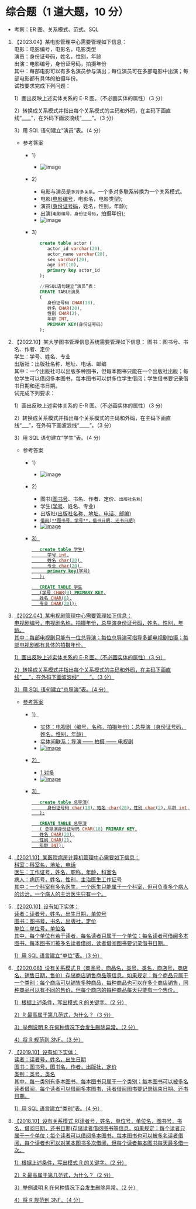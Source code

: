 # 综合题（1 道大题，10 分）

- 考察：ER 图、关系模式、范式、SQL

1.  【2023.04】某电影管理中心需要管理如下信息：  
    电影：电影编号，电影名，电影类型  
    演员：身份证号码，姓名，性别，年龄  
    出演：电影编号，身份证号码，拍摄年份  
    其中：每部电影可以有多名演员参与演出；每位演员可在多部电影中出演；每部电影都有具体的拍摄年份。  
    试按要求完成下列问题：

    1）画出反映上述实体关系的 E-R 图。（不必画实体的属性）（3 分）

    2）转换成关系模式并指出每个关系模式的主码和外码，在主码下画直线“\_\_\_\_”，在外码下画波浪线“﹏﹏”。（3 分）

    3）用 SQL 语句建立“演员”表。（4 分）

    - 参考答案

      - 1）
        - ![image](https://sdjrzk-1251357229.cos.ap-guangzhou.myqcloud.com/exam/paper/3345/images/3106.png)
      - 2）
        - 电影与演员是`多对多关系`。一个多对多联系转换为一个关系模式。
        - 电影(<u>电影编号</u>，电影名，电影类型);
        - 演员(<u>身份证号码</u>，姓名，性别，年龄);
        - 出演(`电影编号，身份证号码`，拍摄年份);
        - ![image](https://sdjrzk-1251357229.cos.ap-guangzhou.myqcloud.com/exam/paper/3345/images/3175.png)
      - 3）

        ```sql
           create table actor (
              actor_id varchar(20),
              actor_name varchar(20),
              sex varchar(20),
              age int(10),
              primary key actor_id
           );

           //用SQL语句建立“演员”表：
           CREATE TABLE演员
           (
              身份证号码 CHAR(18),
              姓名 CHAR(20),
              性别 CHAR(2),
              年龄 INT,
              PRIMARY KEY(身份证号码)
           );
        ```

2.  【2022.10】某大学图书管理信息系统需要管理如下信息：
    图书：图书号、书名、作者、定价  
    学生：学号、姓名、专业  
    出版社：出版社名称、地址、电话、邮编  
    其中：一个出版社可以出版多种图书，但每本图书只能在一个出版社出版；每位学生可以借阅多本图书，每本图书可以供多位学生借阅；学生借书要记录借书日期和还书日期。  
    试完成下列要求：

    1）画出反映上述实体关系的 E-R 图。（不必画实体的属性）（3 分）

    2）转换成关系模式并指出每个关系模式的主码和外码，在主码下画直线“\_\_\_”，在外码下画波浪线“﹏﹏”。（3 分）

    3）用 SQL 语句建立“学生”表。（4 分）

    - 参考答案

      - 1）
        - ![image](https://sdjrzk-1251357229.cos.ap-guangzhou.myqcloud.com/exam/paper/3002/images/3430.png)
      - 2）
        - 图书(<u>图书号</u>、书名、作者、定价、`出版社名称`)
        - 学生(<u>学号</u>、姓名、专业)
        - 出版社(<u>出版社名称<u>、地址、电话、邮编)
        - `借阅(**图书号，学号**，借书日期, 还书日期)`
        - ![image](https://sdjrzk-1251357229.cos.ap-guangzhou.myqcloud.com/exam/paper/3002/images/3499.png)
      - 3）

        ```sql
           create table 学生(
              学号 int,
              姓名 char(20),
              专业 char(20),
              primary key(学号)
           );

           CREATE TABLE 学生
           (学号 CHAR(9) PRIMARY KEY,
           姓名 CHAR(8),
           专业 CHAR(20));
        ```

3.  【2022.04】某电视剧管理中心需要管理如下信息：  
    电视剧编号，电视剧名称，拍摄年份，总导演身份证号码，姓名，性别，年龄。  
    其中：每部电视剧只能有一位总导演；每位总导演可指导多部电视剧拍摄；每部电视剧都有具体的拍摄年份。

    1）画出反映上述实体关系的 E-R 图。（不必画实体的属性）（3 分）

    2）转换成关系模式并指出每个关系模式的主码和外码，在主码下画直线“\_\_\_”，在外码下画波浪线“﹏﹏”。（3 分）

    3）用 SQL 语句建立“总导演”表。（4 分）

    - 参考答案

      - 1）
        - 实体：电视剧（编号，名称，拍摄年份）；总导演（身份证号码，姓名，性别，年龄）
        - 实体间联系：导演 —— 拍摄 —— 电视剧
        - ![image](https://sdjrzk-1251357229.cos.ap-guangzhou.myqcloud.com/exam/paper/1828/images/3187.png)
      - 2）
        - 1 对多
        - ![image](https://sdjrzk-1251357229.cos.ap-guangzhou.myqcloud.com/exam/paper/1828/images/3255.png)
      - 3）

        ```sql
           create table 总导演(
              身份证号码 char(18)，姓名 char(20)，性别 char(2)，年龄 int, primary key(身份证号码)
           );

           CREATE TABLE 总导演
           ( 总导演身份证号码 CHAR(18) PRIMARY KEY,
           姓名 CHAR(20),
           性别 CHAR(2),
           年龄 INT);
        ```

4.  【2021.10】某医院病房计算机管理中心需要如下信息：  
    科室：科室名，地址，电话  
    医生：工作证号，姓名，职称，年龄，科室名  
    病人：病历号，姓名，性别，主治医生工作证号  
    其中：一个科室有多名医生，一个医生只能属于一个科室，但可负责多个病人的诊治，一个病人的主治医生只有一个。

5.  【2020.10】设有如下实体：  
    读者：读者号，姓名，出生日期，单位号  
    图书：图书号，书名，出版社，定价  
    单位：单位号，单位名  
    其中，每个单位有若干读者，每名读者只属于一个单位；每名读者可借阅多本图书，每本图书可被多名读者借阅，读者借阅图书要记录借书日期。

    1）用 SQL 语言建立“单位”表。（3 分）

6.  【2020.08】设有关系模式 R（商品号，商品名，类号，类名，商店号，商店名，销售日期，售价）存储商店销售商品等信息。如果规定：每个商品只属于一个类别：每个商店可以销售多种商品，每种商品也可以在多个商店销售，同种商品可以有不同的售价，但每个商店的每种商品每天只能有一个售价。

    1）根据上述条件，写出模式 R 的关键字。（2 分）

    2）R 最高属于第几范式，为什么？（3 分）

    3）举例说明 R 在何种情况下会发生删除异常。（2 分）

    4）将 R 规范到 3NF。（3 分）

7.  【2019.10】设有如下实体：  
    读者：读者号，姓名，出生日期  
    图书：图书号，图书名，作者，出版社，定价  
    类别：类号，类名  
    其中，每一类别有多本图书，每本图书只属于一个类别；每本图书可以被多名读者借阅，每个读者可以借阅多本图书，读者借阅图书要记录结束日期、还书日期。

    1）用 SQL 语言建立“类别”表。（4 分）

8.  【2018.10】设有关系模式 R(读者号，姓名，单位号，单位名，图书号，书名，借阅日期，还书目期)存储读者借阅图书等信息。如果规定：每个读者只属于一个单位；每个读者可以借阅多本图书，每本图书也可以被多名读者借阅，每个读者也可以对某本图书多次借阅，但每个读者每本图书每天最多借一次。

    1）根据上述条件，写出模式 R 的关键字。（2 分）

    2）R 最高属于第几范式，为什么？（2 分）

    3）举例说明 R 在何种情况下会发生删除异常。（2 分）

    4）将 R 规范到 3NF。（4 分）
